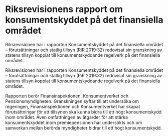# Riksrevisionens rapport om konsumentskyddet på det finansiella området

Riksrevisionen har i rapporten Konsumentskyddet på det finansiella området – förutsättningar och statlig tillsyn (RiR 2019:32) redovisat sin granskning av statens tillsyn kopplat till konsumentskyddande regelverk på det finansiella området.

Riksrevisionen har i rapporten Konsumentskyddet på det finansiella området – förutsättningar och statlig tillsyn (RiR 2019:32) redovisat sin granskning av statens tillsyn kopplat till konsumentskyddande regelverk på det finansiella området.

Rapporten berör Finansinspektionen, Konsumentverket och Pensionsmyndigheten. Granskningen syftar till att undersöka om regeringen, Finansinspektionen och Konsumentverket har skapat förutsättningar för att tillsynen ska kunna bidra till ett högt konsumentskydd inom området. Även omfattningen av åtgärder för att stärka konsumentskyddet inom premiepensionen har undersökts och om samverkan mellan berörda myndigheter bidrar till ett högt konsumentskydd.
